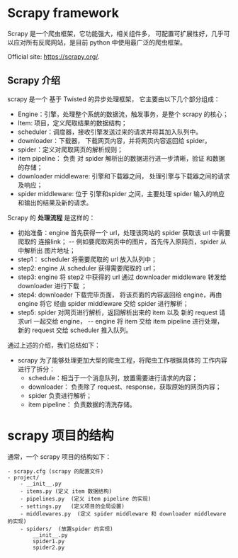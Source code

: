 
# Scrapy framework

Scrapy 是一个爬虫框架，它功能强大，相关组件多， 可配置可扩展性好，几乎可以应对所有反爬网站，是目前 python 中使用最广泛的爬虫框架。

Official site: <https://scrapy.org/>. 
## Scrapy 介绍

scrapy 是一个 基于 Twisted 的异步处理框架， 它主要由以下几个部分组成：

- Engine：引擎，处理整个系统的数据流，触发事务，是整个 scrapy 的核心；
- Item: 项目，定义爬取结果的数据结构；
- scheduler：调度器，接收引擎发送过来的请求并将其加入队列中。
- downloader：下载器， 下载网页内容，并将网页内容返回给 spider。
- spider：定义对爬取网页的解析规则；
- item pipeline： 负责 对 spider 解析出的数据进行进一步清晰，验证 和数据的存储；
- downloader middleware: 引擎和下载器之间， 处理引擎与下载器之间的请求及响应；
- spider middleware: 位于 引擎和spider 之间，主要处理 spider 输入的响应和输出的结果及新的请求。

Scrapy 的 **处理流程** 是这样的：

- 初始准备：engine 首先获得一个 url，处理该网站的  spider 获取该 url 中需要爬取的 连接link；
    -- 例如要爬取网页中的图片，首先传入原网页，spider 从中解析出 图片地址；
- step1： scheduler 将需要爬取的 url 放入队列中；
- step2: engine 从 scheduler 获得需要爬取的 url；
- step3: engine  将 step2 中获得的 url 通过 downloader middleware 转发给 downloader 进行下载 ；
- step4: downloader 下载完毕页面， 将该页面的内容返回给 engine，再由 engine 将它 经由 spider middleware 交给 spider 进行解析；
- step5: spider 对网页进行解析，返回解析出来的 item 以及 新的 request 请求url 一起交给 engine，
    -- engine 将 item 交给 item pipeline 进行处理， 新的 request 交给 scheduler 推入队列。

通过上述的介绍，我们总结如下：

- scrapy 为了能够处理更加大型的爬虫工程，将爬虫工作根据具体的 工作内容进行了拆分：
    - schedule：相当于一个消息队列，放置需要进行请求的内容；
    - downloader： 负责除了 request、response，获取原始的网页内容；
    - spider 负责进行解析；
    - item pipeline： 负责数据的清洗存储。

# scrapy 项目的结构

通常，一个 scrapy 项目的结构如下：

    - scrapy.cfg (scrapy 的配置文件)
    - project/
        - __init__.py
        - items.py (定义 item 数据结构)
        - pipelines.py  (定义 item pipeline 的实现)
        - settings.py   (定义项目的全局设置)
        - middlewares.py  (定义 spider middleware 和 downloader middleware 的实现)
        - spiders/  (放置spider 的实现)
            __init__.py
            spider1.py
            spider2.py